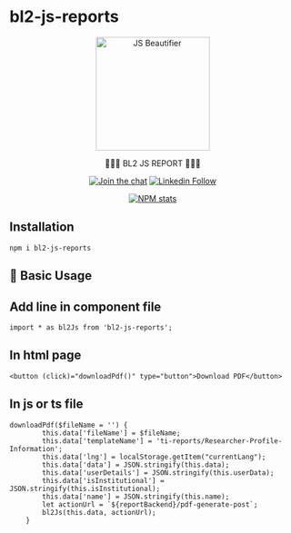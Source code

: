 # bl2-js-reports

<p align="center"><img src="https://bdprescription.com/npm-package/01.svg" height="200px" align="center" alt="JS Beautifier"></p>

<p align="center">💞️💞️💞️ BL2 JS REPORT 💞️💞️💞️</p>
<p align="center"><a href="#">
    <img alt="Join the chat" src="https://bdprescription.com/npm-package/JoinChat.svg"></a>
    <a href="https://www.linkedin.com/in/bulbulsarker/" target="_blank">
    <img alt="Linkedin Follow" src="https://bdprescription.com/npm-package/linkedins.svg">
  </a>
</p>  
<p align="center"><a href="#" target="_blank"><img alt="NPM stats" src="https://bdprescription.com/npm-package/install.png"></a></p>
  
  ## Installation

  ```
npm i bl2-js-reports
```

## 💞️ Basic Usage

## Add line in component file
```
import * as bl2Js from 'bl2-js-reports';
```

## In html page
```
<button (click)="downloadPdf()" type="button">Download PDF</button>
```

## In js or ts file
```
downloadPdf($fileName = '') {
        this.data['fileName'] = $fileName;
        this.data['templateName'] = 'ti-reports/Researcher-Profile-Information';
        this.data['lng'] = localStorage.getItem("currentLang");
        this.data['data'] = JSON.stringify(this.data);
        this.data['userDetails'] = JSON.stringify(this.userData);
        this.data['isInstitutional'] = JSON.stringify(this.isInstitutional);
        this.data['name'] = JSON.stringify(this.name);
        let actionUrl = `${reportBackend}/pdf-generate-post`;
        bl2Js(this.data, actionUrl);
    }
```